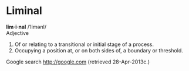 Liminal
=======

**lim·i·nal** /ˈlimənl/  
Adjective  
1. Of or relating to a transitional or initial stage of a process.
2. Occupying a position at, or on both sides of, a boundary or threshold.

Google search http://google.com (retrieved 28-Apr-2013c.)
